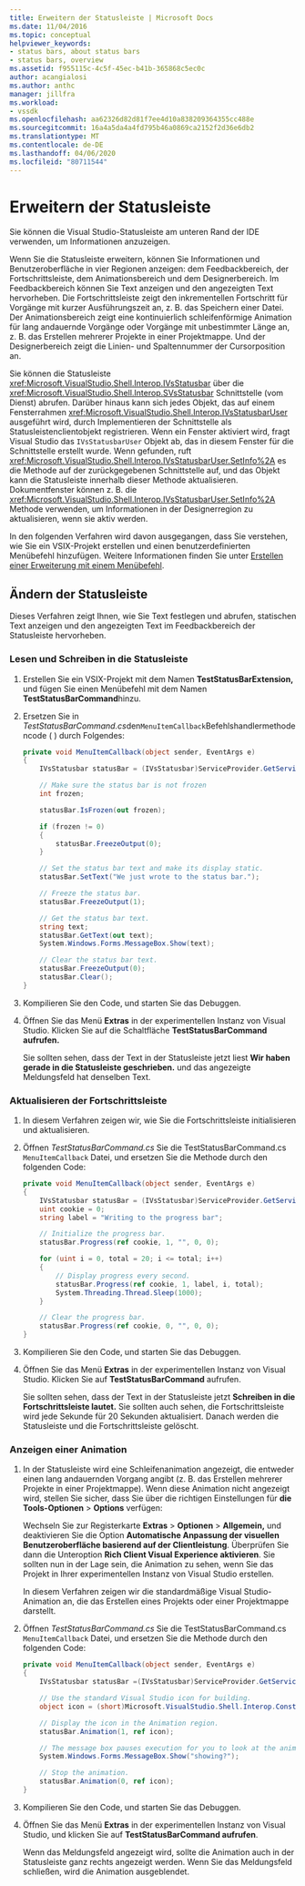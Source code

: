 ```yaml
---
title: Erweitern der Statusleiste | Microsoft Docs
ms.date: 11/04/2016
ms.topic: conceptual
helpviewer_keywords:
- status bars, about status bars
- status bars, overview
ms.assetid: f955115c-4c5f-45ec-b41b-365868c5ec0c
author: acangialosi
ms.author: anthc
manager: jillfra
ms.workload:
- vssdk
ms.openlocfilehash: aa62326d82d81f7ee4d10a838209364355cc488e
ms.sourcegitcommit: 16a4a5da4a4fd795b46a0869ca2152f2d36e6db2
ms.translationtype: MT
ms.contentlocale: de-DE
ms.lasthandoff: 04/06/2020
ms.locfileid: "80711544"
---
```

# <a name="extend-the-status-bar"></a>Erweitern der Statusleiste
Sie können die Visual Studio-Statusleiste am unteren Rand der IDE verwenden, um Informationen anzuzeigen.

 Wenn Sie die Statusleiste erweitern, können Sie Informationen und Benutzeroberfläche in vier Regionen anzeigen: dem Feedbackbereich, der Fortschrittsleiste, dem Animationsbereich und dem Designerbereich. Im Feedbackbereich können Sie Text anzeigen und den angezeigten Text hervorheben. Die Fortschrittsleiste zeigt den inkrementellen Fortschritt für Vorgänge mit kurzer Ausführungszeit an, z. B. das Speichern einer Datei. Der Animationsbereich zeigt eine kontinuierlich schleifenförmige Animation für lang andauernde Vorgänge oder Vorgänge mit unbestimmter Länge an, z. B. das Erstellen mehrerer Projekte in einer Projektmappe. Und der Designerbereich zeigt die Linien- und Spaltennummer der Cursorposition an.

 Sie können die Statusleiste <xref:Microsoft.VisualStudio.Shell.Interop.IVsStatusbar> über die <xref:Microsoft.VisualStudio.Shell.Interop.SVsStatusbar> Schnittstelle (vom Dienst) abrufen. Darüber hinaus kann sich jedes Objekt, das auf einem Fensterrahmen <xref:Microsoft.VisualStudio.Shell.Interop.IVsStatusbarUser> ausgeführt wird, durch Implementieren der Schnittstelle als Statusleistenclientobjekt registrieren. Wenn ein Fenster aktiviert wird, fragt Visual Studio das `IVsStatusbarUser` Objekt ab, das in diesem Fenster für die Schnittstelle erstellt wurde. Wenn gefunden, ruft <xref:Microsoft.VisualStudio.Shell.Interop.IVsStatusbarUser.SetInfo%2A> es die Methode auf der zurückgegebenen Schnittstelle auf, und das Objekt kann die Statusleiste innerhalb dieser Methode aktualisieren. Dokumentfenster können z. B. die <xref:Microsoft.VisualStudio.Shell.Interop.IVsStatusbarUser.SetInfo%2A> Methode verwenden, um Informationen in der Designerregion zu aktualisieren, wenn sie aktiv werden.

 In den folgenden Verfahren wird davon ausgegangen, dass Sie verstehen, wie Sie ein VSIX-Projekt erstellen und einen benutzerdefinierten Menübefehl hinzufügen. Weitere Informationen finden Sie unter [Erstellen einer Erweiterung mit einem Menübefehl](../extensibility/creating-an-extension-with-a-menu-command.md).

## <a name="modify-the-status-bar"></a>Ändern der Statusleiste
 Dieses Verfahren zeigt Ihnen, wie Sie Text festlegen und abrufen, statischen Text anzeigen und den angezeigten Text im Feedbackbereich der Statusleiste hervorheben.

### <a name="read-and-write-to-the-status-bar"></a>Lesen und Schreiben in die Statusleiste

1. Erstellen Sie ein VSIX-Projekt mit dem Namen **TestStatusBarExtension,** und fügen Sie einen Menübefehl mit dem Namen **TestStatusBarCommand**hinzu.

2. Ersetzen Sie in *TestStatusBarCommand.cs*den`MenuItemCallback`Befehlshandlermethodencode ( ) durch Folgendes:

    ```csharp
    private void MenuItemCallback(object sender, EventArgs e)
    {
        IVsStatusbar statusBar = (IVsStatusbar)ServiceProvider.GetService(typeof(SVsStatusbar));

        // Make sure the status bar is not frozen
        int frozen;

        statusBar.IsFrozen(out frozen);

        if (frozen != 0)
        {
            statusBar.FreezeOutput(0);
        }

        // Set the status bar text and make its display static.
        statusBar.SetText("We just wrote to the status bar.");

        // Freeze the status bar.
        statusBar.FreezeOutput(1);

        // Get the status bar text.
        string text;
        statusBar.GetText(out text);
        System.Windows.Forms.MessageBox.Show(text);

        // Clear the status bar text.
        statusBar.FreezeOutput(0);
        statusBar.Clear();
    }
    ```

3. Kompilieren Sie den Code, und starten Sie das Debuggen.

4. Öffnen Sie das Menü **Extras** in der experimentellen Instanz von Visual Studio. Klicken Sie auf die Schaltfläche **TestStatusBarCommand aufrufen.**

     Sie sollten sehen, dass der Text in der Statusleiste jetzt liest **Wir haben gerade in die Statusleiste geschrieben.** und das angezeigte Meldungsfeld hat denselben Text.

### <a name="update-the-progress-bar"></a>Aktualisieren der Fortschrittsleiste

1. In diesem Verfahren zeigen wir, wie Sie die Fortschrittsleiste initialisieren und aktualisieren.

2. Öffnen *TestStatusBarCommand.cs* Sie die TestStatusBarCommand.cs `MenuItemCallback` Datei, und ersetzen Sie die Methode durch den folgenden Code:

    ```csharp
    private void MenuItemCallback(object sender, EventArgs e)
    {
        IVsStatusbar statusBar = (IVsStatusbar)ServiceProvider.GetService(typeof(SVsStatusbar));
        uint cookie = 0;
        string label = "Writing to the progress bar";

        // Initialize the progress bar.
        statusBar.Progress(ref cookie, 1, "", 0, 0);

        for (uint i = 0, total = 20; i <= total; i++)
        {
            // Display progress every second.
            statusBar.Progress(ref cookie, 1, label, i, total);
            System.Threading.Thread.Sleep(1000);
        }

        // Clear the progress bar.
        statusBar.Progress(ref cookie, 0, "", 0, 0);
    }
    ```

3. Kompilieren Sie den Code, und starten Sie das Debuggen.

4. Öffnen Sie das Menü **Extras** in der experimentellen Instanz von Visual Studio. Klicken Sie auf **TestStatusBarCommand** aufrufen.

     Sie sollten sehen, dass der Text in der Statusleiste jetzt **Schreiben in die Fortschrittsleiste lautet.** Sie sollten auch sehen, die Fortschrittsleiste wird jede Sekunde für 20 Sekunden aktualisiert. Danach werden die Statusleiste und die Fortschrittsleiste gelöscht.

### <a name="display-an-animation"></a>Anzeigen einer Animation

1. In der Statusleiste wird eine Schleifenanimation angezeigt, die entweder einen lang andauernden Vorgang angibt (z. B. das Erstellen mehrerer Projekte in einer Projektmappe). Wenn diese Animation nicht angezeigt wird, stellen Sie sicher, dass Sie über die richtigen Einstellungen für **die Tools-Optionen** > **Options** verfügen:

     Wechseln Sie zur Registerkarte **Extras** > **Optionen** > **Allgemein,** und deaktivieren Sie die Option **Automatische Anpassung der visuellen Benutzeroberfläche basierend auf der Clientleistung**. Überprüfen Sie dann die Unteroption **Rich Client Visual Experience aktivieren**. Sie sollten nun in der Lage sein, die Animation zu sehen, wenn Sie das Projekt in Ihrer experimentellen Instanz von Visual Studio erstellen.

     In diesem Verfahren zeigen wir die standardmäßige Visual Studio-Animation an, die das Erstellen eines Projekts oder einer Projektmappe darstellt.

2. Öffnen *TestStatusBarCommand.cs* Sie die TestStatusBarCommand.cs `MenuItemCallback` Datei, und ersetzen Sie die Methode durch den folgenden Code:

    ```csharp
    private void MenuItemCallback(object sender, EventArgs e)
    {
        IVsStatusbar statusBar =(IVsStatusbar)ServiceProvider.GetService(typeof(SVsStatusbar));

        // Use the standard Visual Studio icon for building.
        object icon = (short)Microsoft.VisualStudio.Shell.Interop.Constants.SBAI_Build;

        // Display the icon in the Animation region.
        statusBar.Animation(1, ref icon);

        // The message box pauses execution for you to look at the animation.
        System.Windows.Forms.MessageBox.Show("showing?");

        // Stop the animation.
        statusBar.Animation(0, ref icon);
    }
    ```

3. Kompilieren Sie den Code, und starten Sie das Debuggen.

4. Öffnen Sie das Menü **Extras** in der experimentellen Instanz von Visual Studio, und klicken Sie auf **TestStatusBarCommand aufrufen**.

     Wenn das Meldungsfeld angezeigt wird, sollte die Animation auch in der Statusleiste ganz rechts angezeigt werden. Wenn Sie das Meldungsfeld schließen, wird die Animation ausgeblendet.
